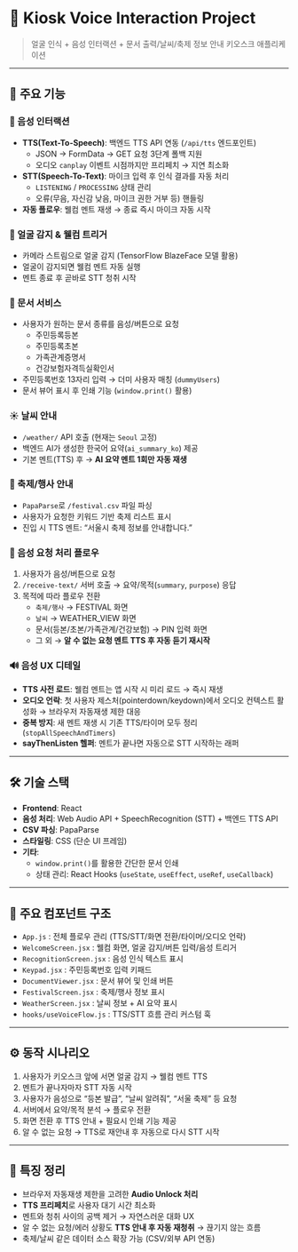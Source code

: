 # 📌 Kiosk Voice Interaction Project

> 얼굴 인식 + 음성 인터랙션 + 문서 출력/날씨/축제 정보 안내 키오스크 애플리케이션  

---

## 🚀 주요 기능

### 🎤 음성 인터랙션
- **TTS(Text-To-Speech)**: 백엔드 TTS API 연동 (`/api/tts` 엔드포인트)  
  - JSON → FormData → GET 요청 3단계 폴백 지원
  - 오디오 `canplay` 이벤트 시점까지만 프리페치 → 지연 최소화  
- **STT(Speech-To-Text)**: 마이크 입력 후 인식 결과를 자동 처리  
  - `LISTENING` / `PROCESSING` 상태 관리
  - 오류(무음, 자신감 낮음, 마이크 권한 거부 등) 핸들링  
- **자동 플로우**: 웰컴 멘트 재생 → 종료 즉시 마이크 자동 시작  

### 👤 얼굴 감지 & 웰컴 트리거
- 카메라 스트림으로 얼굴 감지 (TensorFlow BlazeFace 모델 활용)
- 얼굴이 감지되면 웰컴 멘트 자동 실행
- 멘트 종료 후 곧바로 STT 청취 시작  

### 📑 문서 서비스
- 사용자가 원하는 문서 종류를 음성/버튼으로 요청  
  - 주민등록등본  
  - 주민등록초본  
  - 가족관계증명서  
  - 건강보험자격득실확인서  
- 주민등록번호 13자리 입력 → 더미 사용자 매칭 (`dummyUsers`)
- 문서 뷰어 표시 후 인쇄 기능 (`window.print()` 활용)  

### ☀️ 날씨 안내
- `/weather/` API 호출 (현재는 `Seoul` 고정)
- 백엔드 AI가 생성한 한국어 요약(`ai_summary_ko`) 제공
- 기본 멘트(TTS) 후 → **AI 요약 멘트 1회만 자동 재생**  

### 🎉 축제/행사 안내
- `PapaParse`로 `/festival.csv` 파일 파싱
- 사용자가 요청한 키워드 기반 축제 리스트 표시
- 진입 시 TTS 멘트: “서울시 축제 정보를 안내합니다.”  

### 🧭 음성 요청 처리 플로우
1. 사용자가 음성/버튼으로 요청  
2. `/receive-text/` 서버 호출 → 요약/목적(`summary`, `purpose`) 응답  
3. 목적에 따라 플로우 전환  
   - `축제/행사` → FESTIVAL 화면  
   - `날씨` → WEATHER_VIEW 화면  
   - 문서(등본/초본/가족관계/건강보험) → PIN 입력 화면  
   - 그 외 → **알 수 없는 요청 멘트 TTS 후 자동 듣기 재시작**  

### 🔊 음성 UX 디테일
- **TTS 사전 로드**: 웰컴 멘트는 앱 시작 시 미리 로드 → 즉시 재생  
- **오디오 언락**: 첫 사용자 제스처(pointerdown/keydown)에서 오디오 컨텍스트 활성화 → 브라우저 자동재생 제한 대응  
- **중복 방지**: 새 멘트 재생 시 기존 TTS/타이머 모두 정리 (`stopAllSpeechAndTimers`)  
- **sayThenListen 헬퍼**: 멘트가 끝나면 자동으로 STT 시작하는 래퍼  

---

## 🛠️ 기술 스택

- **Frontend**: React  
- **음성 처리**: Web Audio API + SpeechRecognition (STT) + 백엔드 TTS API  
- **CSV 파싱**: PapaParse  
- **스타일링**: CSS (단순 UI 프레임)  
- **기타**:  
  - `window.print()`를 활용한 간단한 문서 인쇄  
  - 상태 관리: React Hooks (`useState`, `useEffect`, `useRef`, `useCallback`)  

---

## 📂 주요 컴포넌트 구조

- `App.js` : 전체 플로우 관리 (TTS/STT/화면 전환/타이머/오디오 언락)  
- `WelcomeScreen.jsx` : 웰컴 화면, 얼굴 감지/버튼 입력/음성 트리거  
- `RecognitionScreen.jsx` : 음성 인식 텍스트 표시  
- `Keypad.jsx` : 주민등록번호 입력 키패드  
- `DocumentViewer.jsx` : 문서 뷰어 및 인쇄 버튼  
- `FestivalScreen.jsx` : 축제/행사 정보 표시  
- `WeatherScreen.jsx` : 날씨 정보 + AI 요약 표시  
- `hooks/useVoiceFlow.js` : TTS/STT 흐름 관리 커스텀 훅  

---

## ⚙️ 동작 시나리오

1. 사용자가 키오스크 앞에 서면 얼굴 감지 → 웰컴 멘트 TTS  
2. 멘트가 끝나자마자 STT 자동 시작  
3. 사용자가 음성으로 “등본 발급”, “날씨 알려줘”, “서울 축제” 등 요청  
4. 서버에서 요약/목적 분석 → 플로우 전환  
5. 화면 전환 후 TTS 안내 + 필요시 인쇄 기능 제공  
6. 알 수 없는 요청 → TTS로 재안내 후 자동으로 다시 STT 시작  

---

## 📌 특징 정리

- 브라우저 자동재생 제한을 고려한 **Audio Unlock 처리**  
- **TTS 프리페치**로 사용자 대기 시간 최소화  
- 멘트와 청취 사이의 공백 제거 → 자연스러운 대화 UX  
- 알 수 없는 요청/에러 상황도 **TTS 안내 후 자동 재청취** → 끊기지 않는 흐름  
- 축제/날씨 같은 데이터 소스 확장 가능 (CSV/외부 API 연동)  

